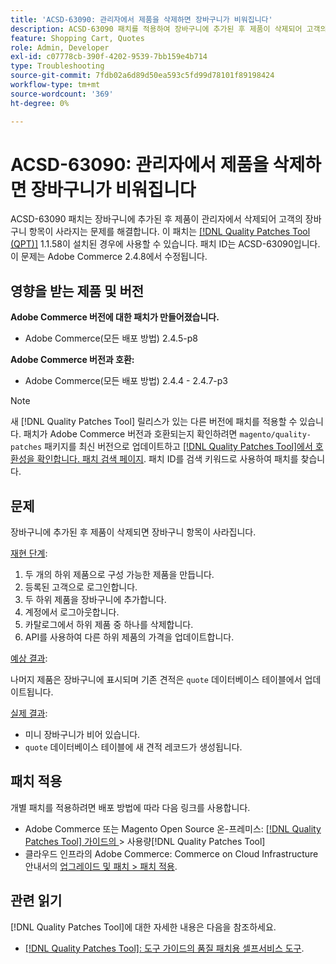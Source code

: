 ```yaml
---
title: 'ACSD-63090: 관리자에서 제품을 삭제하면 장바구니가 비워집니다'
description: ACSD-63090 패치를 적용하여 장바구니에 추가된 후 제품이 삭제되어 고객의 장바구니 항목이 사라지는 Adobe Commerce 문제를 해결합니다.
feature: Shopping Cart, Quotes
role: Admin, Developer
exl-id: c07778cb-390f-4202-9539-7bb159e4b714
type: Troubleshooting
source-git-commit: 7fdb02a6d89d50ea593c5fd99d78101f89198424
workflow-type: tm+mt
source-wordcount: '369'
ht-degree: 0%

---
```


# ACSD-63090: 관리자에서 제품을 삭제하면 장바구니가 비워집니다

ACSD-63090 패치는 장바구니에 추가된 후 제품이 관리자에서 삭제되어 고객의 장바구니 항목이 사라지는 문제를 해결합니다. 이 패치는 [[!DNL Quality Patches Tool (QPT)]](/help/tools/quality-patches-tool/quality-patches-tool-to-self-serve-quality-patches.md) 1.1.58이 설치된 경우에 사용할 수 있습니다. 패치 ID는 ACSD-63090입니다. 이 문제는 Adobe Commerce 2.4.8에서 수정됩니다.

## 영향을 받는 제품 및 버전

**Adobe Commerce 버전에 대한 패치가 만들어졌습니다.**

* Adobe Commerce(모든 배포 방법) 2.4.5-p8

**Adobe Commerce 버전과 호환:**

* Adobe Commerce(모든 배포 방법) 2.4.4 - 2.4.7-p3

>[!NOTE]
>
>새 [!DNL Quality Patches Tool] 릴리스가 있는 다른 버전에 패치를 적용할 수 있습니다. 패치가 Adobe Commerce 버전과 호환되는지 확인하려면 `magento/quality-patches` 패키지를 최신 버전으로 업데이트하고 [[!DNL Quality Patches Tool]에서 호환성을 확인합니다. 패치 검색 페이지](https://experienceleague.adobe.com/tools/commerce-quality-patches/index.html?lang=ko). 패치 ID를 검색 키워드로 사용하여 패치를 찾습니다.

## 문제

장바구니에 추가된 후 제품이 삭제되면 장바구니 항목이 사라집니다.

<u>재현 단계</u>:

1. 두 개의 하위 제품으로 구성 가능한 제품을 만듭니다.
1. 등록된 고객으로 로그인합니다.
1. 두 하위 제품을 장바구니에 추가합니다.
1. 계정에서 로그아웃합니다.
1. 카탈로그에서 하위 제품 중 하나를 삭제합니다.
1. API를 사용하여 다른 하위 제품의 가격을 업데이트합니다.

<u>예상 결과</u>:

나머지 제품은 장바구니에 표시되며 기존 견적은 `quote` 데이터베이스 테이블에서 업데이트됩니다.

<u>실제 결과</u>:

* 미니 장바구니가 비어 있습니다.
* `quote` 데이터베이스 테이블에 새 견적 레코드가 생성됩니다.

## 패치 적용

개별 패치를 적용하려면 배포 방법에 따라 다음 링크를 사용합니다.

* Adobe Commerce 또는 Magento Open Source 온-프레미스: [[!DNL Quality Patches Tool]  가이드의 &#x200B;](/help/tools/quality-patches-tool/usage.md)> 사용량[!DNL Quality Patches Tool]
* 클라우드 인프라의 Adobe Commerce: Commerce on Cloud Infrastructure 안내서의 [업그레이드 및 패치 > 패치 적용](https://experienceleague.adobe.com/docs/commerce-cloud-service/user-guide/develop/upgrade/apply-patches.html?lang=ko).

## 관련 읽기

[!DNL Quality Patches Tool]에 대한 자세한 내용은 다음을 참조하세요.

* [[!DNL Quality Patches Tool]: 도구 가이드의 품질 패치용 셀프서비스 도구](/help/tools/quality-patches-tool/quality-patches-tool-to-self-serve-quality-patches.md).
